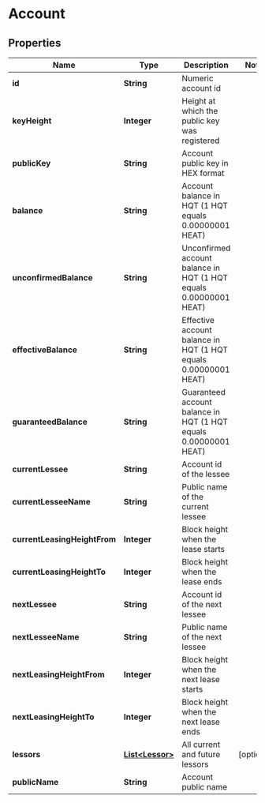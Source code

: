 # Account

## Properties
Name | Type | Description | Notes
------------ | ------------- | ------------- | -------------
**id** | **String** | Numeric account id | 
**keyHeight** | **Integer** | Height at which the public key was registered | 
**publicKey** | **String** | Account public key in HEX format | 
**balance** | **String** | Account balance in HQT (1 HQT equals 0.00000001 HEAT) | 
**unconfirmedBalance** | **String** | Unconfirmed account balance in HQT (1 HQT equals 0.00000001 HEAT) | 
**effectiveBalance** | **String** | Effective account balance in HQT (1 HQT equals 0.00000001 HEAT) | 
**guaranteedBalance** | **String** | Guaranteed account balance in HQT (1 HQT equals 0.00000001 HEAT) | 
**currentLessee** | **String** | Account id of the lessee | 
**currentLesseeName** | **String** | Public name of the current lessee | 
**currentLeasingHeightFrom** | **Integer** | Block height when the lease starts | 
**currentLeasingHeightTo** | **Integer** | Block height when the lease ends | 
**nextLessee** | **String** | Account id of the next lessee | 
**nextLesseeName** | **String** | Public name of the next lessee | 
**nextLeasingHeightFrom** | **Integer** | Block height when the next lease starts | 
**nextLeasingHeightTo** | **Integer** | Block height when the next lease ends | 
**lessors** | [**List&lt;Lessor&gt;**](Lessor.md) | All current and future lessors |  [optional]
**publicName** | **String** | Account public name | 
